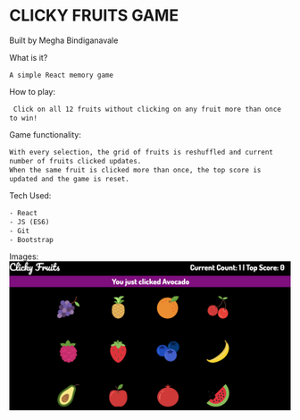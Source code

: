 # CLICKY FRUITS GAME 

Built by Megha Bindiganavale

What is it?

    A simple React memory game

How to play: 

     Click on all 12 fruits without clicking on any fruit more than once to win! 


Game functionality:

    With every selection, the grid of fruits is reshuffled and current number of fruits clicked updates.
    When the same fruit is clicked more than once, the top score is updated and the game is reset.

Tech Used:

    - React
    - JS (ES6)
    - Git
    - Bootstrap

Images: 
![site image](public/images/site-image.png)
